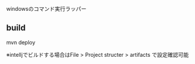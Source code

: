 windowsのコマンド実行ラッパー

## build
mvn deploy

※intelljでビルドする場合はFile > Project structer > artifacts で設定確認可能
